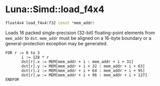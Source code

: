 # Luna::Simd::load_f4x4

```c++
float4x4 load_f4x4(f32 const *mem_addr)
```

Loads 16 packed single-precision (32-bit) floating-point elements from `mem_addr` to `dst`. `mem_addr` must be aligned on a 16-byte boundary or a general-protection exception may be generated. 


```
FOR r := 0 to 3
       i := 128 * r
       dst[r].x := MEM[mem_addr + i : mem_addr + i + 31]
       dst[r].y := MEM[mem_addr + i + 32 : mem_addr + i + 63]
       dst[r].z := MEM[mem_addr + i + 64 : mem_addr + i + 95]
       dst[r].w := MEM[mem_addr + i + 96 : mem_addr + i + 127]
ENDFOR
```


